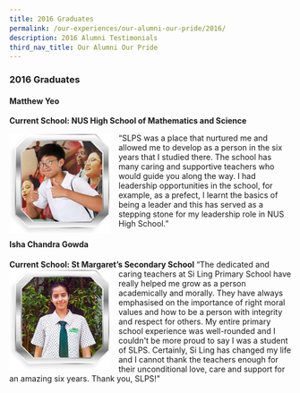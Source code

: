 ```yaml
---
title: 2016 Graduates
permalink: /our-experiences/our-alumni-our-pride/2016/
description: 2016 Alumni Testimonials
third_nav_title: Our Alumni Our Pride
---
```





### 2016 Graduates

#### Matthew Yeo
**Current School: NUS High School of Mathematics and Science**

<img src="/images/at24.png" style="width:180px;height:180px;margin-right:15px;" align = "left"> “SLPS was a place that nurtured me and allowed me to develop as a person in the six years that I studied there. The school has many caring and supportive teachers who would guide you along the way. I had leadership opportunities in the school, for example, as a prefect, I learnt the basics of being a leader and this has served as a stepping stone for my leadership role in NUS High School.”

#### Isha Chandra Gowda
**Current School: St Margaret’s Secondary School**
<img src="/images/at25.png" style="width:180px;height:180px;margin-right:15px;" align = "left"> “The dedicated and caring teachers at Si Ling Primary School have really helped me grow as a person academically and morally. They have always emphasised on the importance of right moral values and how to be a person with integrity and respect for others. My entire primary school experience was well-rounded and I couldn't be more proud to say I was a student of SLPS. Certainly, Si Ling has changed my life and I cannot thank the teachers enough for their unconditional love, care and support for an amazing six years. Thank you, SLPS!"